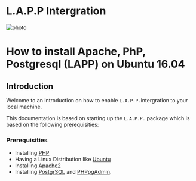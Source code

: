L.A.P.P Intergration
==========================

![photo](https://cdn-images-1.medium.com/max/1000/1*Vb2C19KbtkmfD7XAMSAcPA.png)

# How to install Apache, PhP, Postgresql (LAPP) on Ubuntu 16.04

## Introduction

Welcome to an introduction on how to enable `L.A.P.P.`intergration to your local machine.

This documentation is based on starting up the `L.A.P.P.` package which is based on the following prerequisities:

### Prerequisities

+ Installing [PHP]()
+ Having a Linux Distribution like [Ubuntu]()
+ Installing [Apache2]()
+ Installing [PostgrSQL]() and [PHPpgAdmin]().

